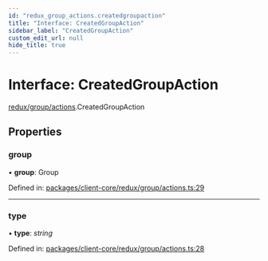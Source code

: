 ```yaml
---
id: "redux_group_actions.createdgroupaction"
title: "Interface: CreatedGroupAction"
sidebar_label: "CreatedGroupAction"
custom_edit_url: null
hide_title: true
---
```


# Interface: CreatedGroupAction

[redux/group/actions](../modules/redux_group_actions.md).CreatedGroupAction

## Properties

### group

• **group**: Group

Defined in: [packages/client-core/redux/group/actions.ts:29](https://github.com/xr3ngine/xr3ngine/blob/66a84a950/packages/client-core/redux/group/actions.ts#L29)

___

### type

• **type**: *string*

Defined in: [packages/client-core/redux/group/actions.ts:28](https://github.com/xr3ngine/xr3ngine/blob/66a84a950/packages/client-core/redux/group/actions.ts#L28)

